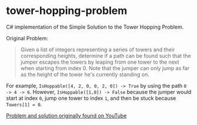 # tower-hopping-problem
C# implementation of the Simple Solution to the Tower Hopping Problem.

Original Problem:

> Given a list of integers representing a series of towers and their corresponding heights,
> determine if a path can be found such that the jumper escapes the towers by leaping from one tower to the next when starting 
> from index 0. Note that the jumper can only jump as far as the height of the tower he's currently standing on.

For example, `IsHoppable([4, 2, 0, 0, 2, 0]) -> True` by using the path `0 -> 4 -> 6`. However, `IsHoppable([1,0]) -> False` because the jumper would start at index `0`, jump one tower to index `1`, and then be stuck because `Towers[1] = 0`.

[Problem and solution originally found on YouTube](https://www.youtube.com/watch?v=kHWy5nEfRIQ)
